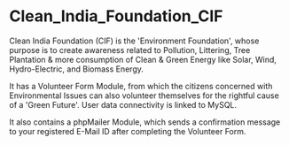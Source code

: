 # Clean_India_Foundation_CIF

Clean India Foundation (CIF) is the 'Environment Foundation', whose purpose is to create awareness related to Pollution, Littering, Tree Plantation & more consumption of Clean & Green Energy like Solar, Wind, Hydro-Electric, and Biomass Energy.

It has a Volunteer Form Module, from which the citizens concerned with Environmental Issues can also volunteer themselves for the rightful cause of a 'Green Future'. User data connectivity is linked to MySQL.

It also contains a phpMailer Module, which sends a confirmation message to your registered E-Mail ID after completing the Volunteer Form.
